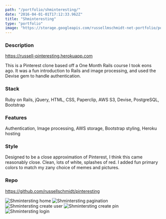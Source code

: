 ```yaml
---
path: "/portfolio/shminteresting/"
date: "2016-04-01-01T17:12:33.962Z"
title: "Shminteresting"
type: "portfolio"
image: "https://storage.googleapis.com/russellmschmidt-net-portfolio/portfolio/Schminteresting-1.png"
---
```


### Description
<https://russell-pinteresting.herokuapp.com>

This is a Pinterest clone based off a One Month Rails course I took eons ago. It was a fun introduction to Rails and image processing, and used the Devise gem to handle authentication.

### Stack
Ruby on Rails,
jQuery,
HTML,
CSS,
Paperclip,
AWS S3,
Devise,
PostgreSQL,
Bootstrap

### Features
Authentication,
Image processing,
AWS storage,
Bootstrap styling,
Heroku hosting

### Style
Designed to be a close approximation of Pinterest, I think this came reasonably close. Clean, lots of white, splashes of red. I added fun primary colors to match my zany choice of memes and pictures.

### Repo
<https://github.com/russellschmidt/pinteresting>

![Shmintersting home](https://storage.googleapis.com/russellmschmidt-net-portfolio/portfolio/Schminteresting-1.png)
![Shmintersting pagination](https://storage.googleapis.com/russellmschmidt-net-portfolio/portfolio/Schminteresting-1.png)
![Shmintersting create user](https://storage.googleapis.com/russellmschmidt-net-portfolio/portfolio/Schminteresting-1.png)
![Shmintersting create pin](https://storage.googleapis.com/russellmschmidt-net-portfolio/portfolio/Schminteresting-1.png)
![Shmintersting login](https://storage.googleapis.com/russellmschmidt-net-portfolio/portfolio/Schminteresting-1.png)
